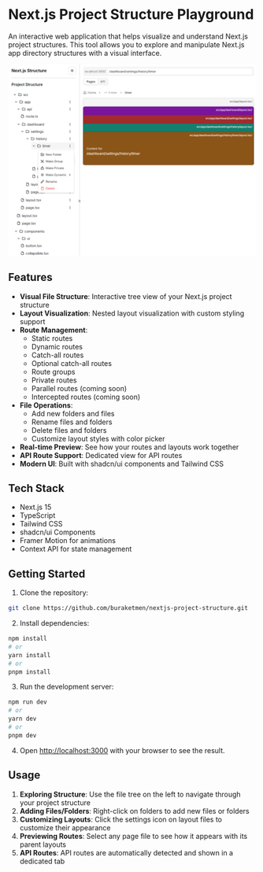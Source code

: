 # Next.js Project Structure Playground

An interactive web application that helps visualize and understand Next.js project structures. This tool allows you to explore and manipulate Next.js app directory structures with a visual interface.

![Project Structure Playground](./public/images/screenshot.png)

## Features

- **Visual File Structure**: Interactive tree view of your Next.js project structure
- **Layout Visualization**: Nested layout visualization with custom styling support
- **Route Management**:
  - Static routes
  - Dynamic routes
  - Catch-all routes
  - Optional catch-all routes
  - Route groups
  - Private routes
  - Parallel routes (coming soon)
  - Intercepted routes (coming soon)
- **File Operations**:
  - Add new folders and files
  - Rename files and folders
  - Delete files and folders
  - Customize layout styles with color picker
- **Real-time Preview**: See how your routes and layouts work together
- **API Route Support**: Dedicated view for API routes
- **Modern UI**: Built with shadcn/ui components and Tailwind CSS

## Tech Stack

- Next.js 15
- TypeScript
- Tailwind CSS
- shadcn/ui Components
- Framer Motion for animations
- Context API for state management

## Getting Started

1. Clone the repository:

```bash
git clone https://github.com/buraketmen/nextjs-project-structure.git
```

2. Install dependencies:

```bash
npm install
# or
yarn install
# or
pnpm install
```

3. Run the development server:

```bash
npm run dev
# or
yarn dev
# or
pnpm dev
```

4. Open [http://localhost:3000](http://localhost:3000) with your browser to see the result.

## Usage

1. **Exploring Structure**: Use the file tree on the left to navigate through your project structure
2. **Adding Files/Folders**: Right-click on folders to add new files or folders
3. **Customizing Layouts**: Click the settings icon on layout files to customize their appearance
4. **Previewing Routes**: Select any page file to see how it appears with its parent layouts
5. **API Routes**: API routes are automatically detected and shown in a dedicated tab
